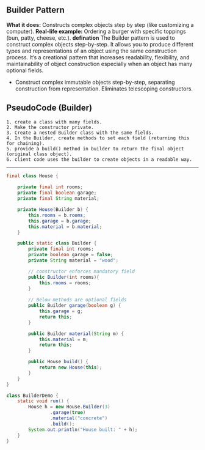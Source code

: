 ## Builder Pattern

**What it does:** Constructs complex objects step by step (like customizing a computer).
**Real-life example:** Ordering a burger with specific toppings (bun, patty, cheese, etc.).
**defination** The Builder pattern is used to construct complex objects step-by-step.
It allows you to produce different types and representations of an object using the same construction process.
It’s a creational pattern that increases readability, flexibility, and maintainability of object construction especially
when an object has many optional fields.

- Construct complex immutable objects step-by-step, separating construction from representation. Eliminates telescoping
  constructors.

## PseudoCode (Builder)
```text
1. create a class with many fields.
2. Make the constructor private.
3. Create a nested Builder class with the same fields.
4. In the Builder, create methods to set each field (returning this for chaining).
5. provide a build() method in builder to return the final object (original class object).
6. client code uses the builder to create objects in a readable way.
```
----
```java
final class House {
    
    private final int rooms;
    private final boolean garage;
    private final String material;

    private House(Builder b) {
        this.rooms = b.rooms;
        this.garage = b.garage;
        this.material = b.material;
    }

    public static class Builder {
        private final int rooms;
        private boolean garage = false;
        private String material = "wood";

        // constructor enforces mandatory field
        public Builder(int rooms){
            this.rooms = rooms;
        }
        
        // Below methods are optional fields
        public Builder garage(boolean g) {
            this.garage = g;
            return this;
        }

        public Builder material(String m) {
            this.material = m;
            return this;
        }

        public House build() {
            return new House(this);
        }
    }
}

class BuilderDemo {
    static void run() {
        House h = new House.Builder(3)
                .garage(true)
                .material("concrete")
                .build();
        System.out.println("House built: " + h);
    }
}
```